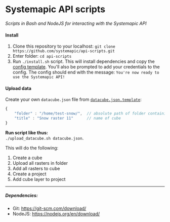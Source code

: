 # Systemapic API scripts
_Scripts in Bash and NodeJS for interacting with the Systemapic API_

#### Install
1. Clone this repository to your localhost: `git clone https://github.com/systemapic/api-scripts.git`
2. Enter folder: `cd api-scripts`
3. Run `./install.sh` script. This will install dependencies and copy the [config template](https://github.com/systemapic/api-scripts/blob/master/config.json.template). You'll also be prompted to add your credentials to the config. The config should end with the message: `You're now ready to use the Systemapic API!`

#### Upload data

Create your own `datacube.json` file from [`datacube.json.template`](https://github.com/systemapic/api-scripts/blob/master/datacube.json.template):

```javascript
{
    "folder" : "/home/test-snow/", 	// absolute path of folder containing .tiff's
    "title" : "Snow raster 11" 		// name of cube
}
```

**Run script like thus:**   
`./upload_datacube.sh datacube.json`.

This will do the following:
1. Create a cube
2. Upload all rasters in folder
3. Add all rasters to cube
4. Create a project
5. Add cube layer to project


----

##### Dependencies:
- Git: https://git-scm.com/download/
- NodeJS: https://nodejs.org/en/download/